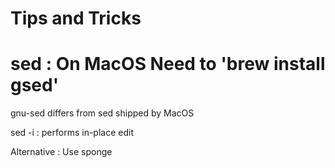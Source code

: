 # Tips and Tricks

# sed : On MacOS Need to 'brew install gsed'
gnu-sed differs from sed shipped by MacOS

sed -i : performs in-place edit

Alternative : Use sponge

